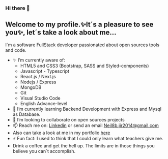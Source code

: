 ### Hi there 👋


## Welcome to my profile.✨It´s a pleasure to see you✨, let´s take a look about me...

I´m a software FullStack developer passionated about open sources tools and code.

- ✨ I’m currently aware of: 
  - HTML5 and CSS3 (Bootstrap, SASS and Styled-components)
  - Javascript - Typescript
  - React.js / Next.js
  - Nodejs / Express
  - MongoDB
  - Git
  - Visual Studio Code
  - English Advance-level
- 🌱 I’m currently learning Backend Development with Express and Mysql as Database.
- 👯 I’m looking to collaborate on open sources projects
- 📫 Reach me on: [Linkedin](https://www.linkedin.com/in/neil-alvarez-garcia/) or send an email Neil8b.jjr2014@gmail.com
- Also can take a look at me in my portfolio [here](https://portfolioneilalvarez.netlify.app/ "here")
- ⚡ Fun fact: I used to think that I could only learn what teachers give me.
- Drink a coffee and get the hell up. The limits are in those things you believe you can´t accomplish.

